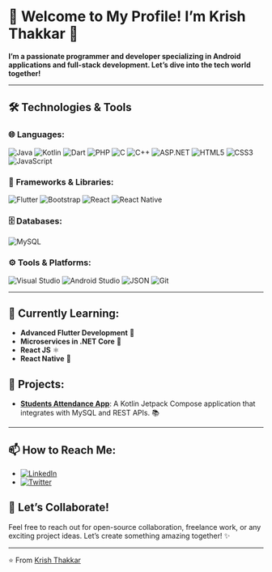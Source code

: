 # 🌟 Welcome to My Profile! I’m **Krish Thakkar** 🌟

**I’m a passionate programmer and developer specializing in Android applications and full-stack development. Let’s dive into the tech world together!**

---

## 🛠 Technologies & Tools

### 🌐 **Languages:**
![Java](https://img.shields.io/badge/Java-%23ED8B00.svg?style=for-the-badge&logo=java&logoColor=white&labelColor=black)
![Kotlin](https://img.shields.io/badge/Kotlin-%230095D5.svg?style=for-the-badge&logo=kotlin&logoColor=white&labelColor=black)
![Dart](https://img.shields.io/badge/Dart-%230175C2.svg?style=for-the-badge&logo=dart&logoColor=white&labelColor=black)
![PHP](https://img.shields.io/badge/PHP-%23777BB4.svg?style=for-the-badge&logo=php&logoColor=white&labelColor=black)
![C](https://img.shields.io/badge/C-%2300599C.svg?style=for-the-badge&logo=c&logoColor=white&labelColor=black)
![C++](https://img.shields.io/badge/C%2B%2B-%2300599C.svg?style=for-the-badge&logo=c%2B%2B&logoColor=white&labelColor=black)
![ASP.NET](https://img.shields.io/badge/ASP.NET-%235C2D91.svg?style=for-the-badge&logo=dotnet&logoColor=white&labelColor=black)
![HTML5](https://img.shields.io/badge/HTML5-%23E34F26.svg?style=for-the-badge&logo=html5&logoColor=white&labelColor=black)
![CSS3](https://img.shields.io/badge/CSS3-%231572B6.svg?style=for-the-badge&logo=css3&logoColor=white&labelColor=black)
![JavaScript](https://img.shields.io/badge/JavaScript-%23F7DF1E.svg?style=for-the-badge&logo=javascript&logoColor=black&labelColor=black)

### 🧩 **Frameworks & Libraries:**
![Flutter](https://img.shields.io/badge/Flutter-%2302569B.svg?style=for-the-badge&logo=flutter&logoColor=white&labelColor=black)
![Bootstrap](https://img.shields.io/badge/Bootstrap-%23563D7C.svg?style=for-the-badge&logo=bootstrap&logoColor=white&labelColor=black)
![React](https://img.shields.io/badge/React-%2361DAFB.svg?style=for-the-badge&logo=react&logoColor=white&labelColor=black)
![React Native](https://img.shields.io/badge/React%20Native-%2320232A.svg?style=for-the-badge&logo=react&logoColor=61DAFB&labelColor=black)

### 🗄 **Databases:**
![MySQL](https://img.shields.io/badge/MySQL-%2300f.svg?style=for-the-badge&logo=mysql&logoColor=white&labelColor=black)

### ⚙️ **Tools & Platforms:**
![Visual Studio](https://img.shields.io/badge/Visual%20Studio-%235C2D91.svg?style=for-the-badge&logo=visual-studio&logoColor=white&labelColor=black)
![Android Studio](https://img.shields.io/badge/Android%20Studio-%233DDC84.svg?style=for-the-badge&logo=android-studio&logoColor=white&labelColor=black)
![JSON](https://img.shields.io/badge/JSON-%23000000.svg?style=for-the-badge&logo=json&logoColor=white&labelColor=black)
![Git](https://img.shields.io/badge/Git-%23F05033.svg?style=for-the-badge&logo=git&logoColor=white&labelColor=black)

---

## 🌱 **Currently Learning:**
- **Advanced Flutter Development** 🚀
- **Microservices in .NET Core** 🔧
- **React JS** ⚛️
- **React Native** 📱

## 🚀 **Projects:**
- **[Students Attendance App](https://github.com/IAmKrishThakkar/ProjectAndroid)**: A Kotlin Jetpack Compose application that integrates with MySQL and REST APIs. 📚

---

## 📫 **How to Reach Me:**
- [![LinkedIn](https://img.shields.io/badge/LinkedIn-%230A66C2.svg?style=for-the-badge&logo=linkedin&logoColor=white&labelColor=black)](https://www.linkedin.com/in/thakkar-krish-7726452aa/)
- [![Twitter](https://img.shields.io/badge/Twitter-%231DA1F2.svg?style=for-the-badge&logo=twitter&logoColor=white&labelColor=black)](https://x.com/ThakkarKrish6)

## 🤔 **Let’s Collaborate!**
Feel free to reach out for open-source collaboration, freelance work, or any exciting project ideas. Let’s create something amazing together! ✨

---

⭐️ From [Krish Thakkar](https://github.com/IAmKrishThakkar)

